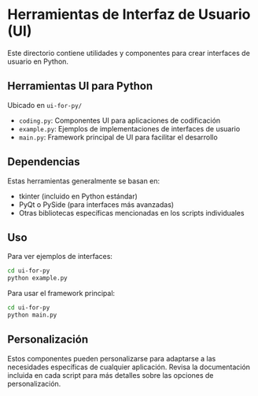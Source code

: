 # Herramientas de Interfaz de Usuario (UI)

Este directorio contiene utilidades y componentes para crear interfaces de usuario en Python.

## Herramientas UI para Python

Ubicado en `ui-for-py/`

- `coding.py`: Componentes UI para aplicaciones de codificación
- `example.py`: Ejemplos de implementaciones de interfaces de usuario
- `main.py`: Framework principal de UI para facilitar el desarrollo

## Dependencias

Estas herramientas generalmente se basan en:
- tkinter (incluido en Python estándar)
- PyQt o PySide (para interfaces más avanzadas)
- Otras bibliotecas específicas mencionadas en los scripts individuales

## Uso

Para ver ejemplos de interfaces:

```bash
cd ui-for-py
python example.py
```

Para usar el framework principal:

```bash
cd ui-for-py
python main.py
```

## Personalización

Estos componentes pueden personalizarse para adaptarse a las necesidades específicas de cualquier aplicación. Revisa la documentación incluida en cada script para más detalles sobre las opciones de personalización. 
